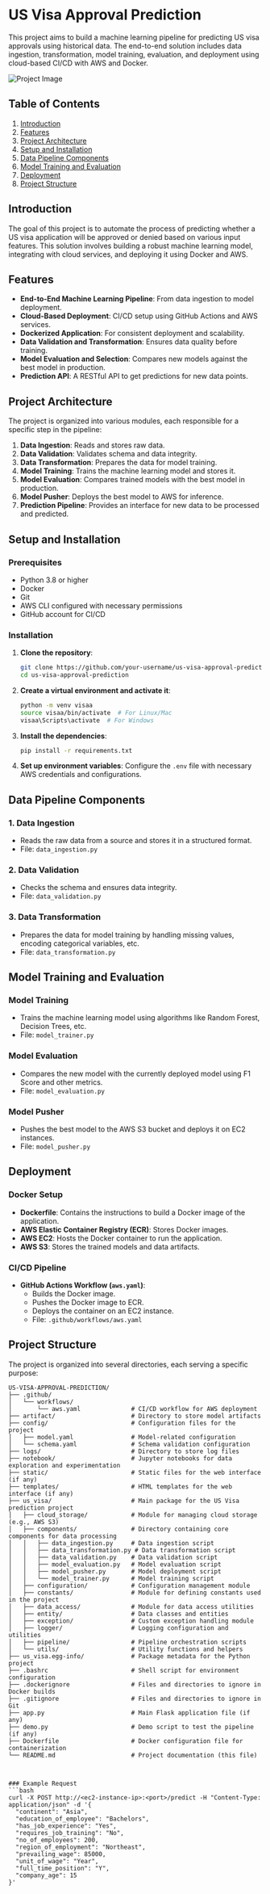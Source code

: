 # US Visa Approval Prediction

This project aims to build a machine learning pipeline for predicting US visa approvals using historical data. The end-to-end solution includes data ingestion, transformation, model training, evaluation, and deployment using cloud-based CI/CD with AWS and Docker.

![Project Image](link-to-image-if-any)

## Table of Contents

1. [Introduction](#introduction)
2. [Features](#features)
3. [Project Architecture](#project-architecture)
4. [Setup and Installation](#setup-and-installation)
5. [Data Pipeline Components](#data-pipeline-components)
6. [Model Training and Evaluation](#model-training-and-evaluation)
7. [Deployment](#deployment)
8. [Project Structure](#project-structure)

## Introduction

The goal of this project is to automate the process of predicting whether a US visa application will be approved or denied based on various input features. This solution involves building a robust machine learning model, integrating with cloud services, and deploying it using Docker and AWS.



## Features

- **End-to-End Machine Learning Pipeline**: From data ingestion to model deployment.
- **Cloud-Based Deployment**: CI/CD setup using GitHub Actions and AWS services.
- **Dockerized Application**: For consistent deployment and scalability.
- **Data Validation and Transformation**: Ensures data quality before training.
- **Model Evaluation and Selection**: Compares new models against the best model in production.
- **Prediction API**: A RESTful API to get predictions for new data points.

## Project Architecture

The project is organized into various modules, each responsible for a specific step in the pipeline:

1. **Data Ingestion**: Reads and stores raw data.
2. **Data Validation**: Validates schema and data integrity.
3. **Data Transformation**: Prepares the data for model training.
4. **Model Training**: Trains the machine learning model and stores it.
5. **Model Evaluation**: Compares trained models with the best model in production.
6. **Model Pusher**: Deploys the best model to AWS for inference.
7. **Prediction Pipeline**: Provides an interface for new data to be processed and predicted.

## Setup and Installation

### Prerequisites

- Python 3.8 or higher
- Docker
- Git
- AWS CLI configured with necessary permissions
- GitHub account for CI/CD

### Installation

1. **Clone the repository**:
    ```bash
    git clone https://github.com/your-username/us-visa-approval-prediction.git
    cd us-visa-approval-prediction
    ```

2. **Create a virtual environment and activate it**:
    ```bash
    python -m venv visaa
    source visaa/bin/activate  # For Linux/Mac
    visaa\Scripts\activate  # For Windows
    ```

3. **Install the dependencies**:
    ```bash
    pip install -r requirements.txt
    ```

4. **Set up environment variables**:
    Configure the `.env` file with necessary AWS credentials and configurations.

## Data Pipeline Components

### 1. Data Ingestion
- Reads the raw data from a source and stores it in a structured format.
- File: `data_ingestion.py`

### 2. Data Validation
- Checks the schema and ensures data integrity.
- File: `data_validation.py`

### 3. Data Transformation
- Prepares the data for model training by handling missing values, encoding categorical variables, etc.
- File: `data_transformation.py`

## Model Training and Evaluation

### Model Training
- Trains the machine learning model using algorithms like Random Forest, Decision Trees, etc.
- File: `model_trainer.py`

### Model Evaluation
- Compares the new model with the currently deployed model using F1 Score and other metrics.
- File: `model_evaluation.py`

### Model Pusher
- Pushes the best model to the AWS S3 bucket and deploys it on EC2 instances.
- File: `model_pusher.py`

## Deployment

### Docker Setup

- **Dockerfile**: Contains the instructions to build a Docker image of the application.
- **AWS Elastic Container Registry (ECR)**: Stores Docker images.
- **AWS EC2**: Hosts the Docker container to run the application.
- **AWS S3**: Stores the trained models and data artifacts.

### CI/CD Pipeline

- **GitHub Actions Workflow (`aws.yaml`)**:
  - Builds the Docker image.
  - Pushes the Docker image to ECR.
  - Deploys the container on an EC2 instance.
  - File: `.github/workflows/aws.yaml`

## Project Structure

The project is organized into several directories, each serving a specific purpose:

```plaintext
US-VISA-APPROVAL-PREDICTION/
├── .github/
│   └── workflows/
│       └── aws.yaml              # CI/CD workflow for AWS deployment
├── artifact/                     # Directory to store model artifacts
├── config/                       # Configuration files for the project
│   ├── model.yaml                # Model-related configuration
│   └── schema.yaml               # Schema validation configuration
├── logs/                         # Directory to store log files
├── notebook/                     # Jupyter notebooks for data exploration and experimentation
├── static/                       # Static files for the web interface (if any)
├── templates/                    # HTML templates for the web interface (if any)
├── us_visa/                      # Main package for the US Visa prediction project
│   ├── cloud_storage/            # Module for managing cloud storage (e.g., AWS S3)
│   ├── components/               # Directory containing core components for data processing
│   │   ├── data_ingestion.py     # Data ingestion script
│   │   ├── data_transformation.py # Data transformation script
│   │   ├── data_validation.py    # Data validation script
│   │   ├── model_evaluation.py   # Model evaluation script
│   │   ├── model_pusher.py       # Model deployment script
│   │   └── model_trainer.py      # Model training script
│   ├── configuration/            # Configuration management module
│   ├── constants/                # Module for defining constants used in the project
│   ├── data_access/              # Module for data access utilities
│   ├── entity/                   # Data classes and entities
│   ├── exception/                # Custom exception handling module
│   ├── logger/                   # Logging configuration and utilities
│   ├── pipeline/                 # Pipeline orchestration scripts
│   └── utils/                    # Utility functions and helpers
├── us_visa.egg-info/             # Package metadata for the Python project
├── .bashrc                       # Shell script for environment configuration
├── .dockerignore                 # Files and directories to ignore in Docker builds
├── .gitignore                    # Files and directories to ignore in Git
├── app.py                        # Main Flask application file (if any)
├── demo.py                       # Demo script to test the pipeline (if any)
├── Dockerfile                    # Docker configuration file for containerization
└── README.md                     # Project documentation (this file)



### Example Request
```bash
curl -X POST http://<ec2-instance-ip>:<port>/predict -H "Content-Type: application/json" -d '{
  "continent": "Asia",
  "education_of_employee": "Bachelors",
  "has_job_experience": "Yes",
  "requires_job_training": "No",
  "no_of_employees": 200,
  "region_of_employment": "Northeast",
  "prevailing_wage": 85000,
  "unit_of_wage": "Year",
  "full_time_position": "Y",
  "company_age": 15
}'



